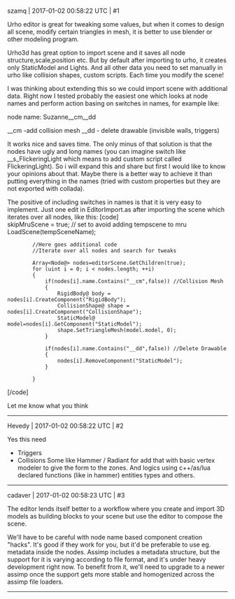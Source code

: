 szamq | 2017-01-02 00:58:22 UTC | #1

Urho editor is great for tweaking some values, but when it comes to design all scene, modify certain triangles in mesh, it is better to use blender or other modeling program. 

Urho3d has great option to import scene and it saves all node structure,scale,position etc. But by default after importing to urho, it creates only StaticModel and Lights. And all other data you need to set manually in urho like collision shapes, custom scripts. Each time you modify the scene!

I was thinking about extending this so we could import scene with additional data. Right now I tested probably the easiest one which looks at node names and perform action basing on switches in names, for example like:

node name:
Suzanne__cm__dd

__cm -add collision mesh
__dd - delete drawable (invisible walls, triggers)

It works nice and saves time. The only minus of that solution is that the nodes have ugly and long names (you can imagine switch like __s_FlickeringLight which means to add custom script called FlickeringLight). So i will expand this and share but first I would like to know your opinions about that. Maybe there is a better way to achieve it than putting everything in the names (tried with custom properties but they are not exported with collada).

The positive of including switches in names is that it is very easy to implement. Just one edit in EditorImport.as after importing the scene which iterates over all nodes, like this:
[code]           
			skipMruScene = true; // set to avoid adding tempscene to mru
			LoadScene(tempSceneName);
			
			//Here goes additional code
			//Iterate over all nodes and search for tweaks

			Array<Node@> nodes=editorScene.GetChildren(true);
			for (uint i = 0; i < nodes.length; ++i)
			{
				if(nodes[i].name.Contains("__cm",false)) //Collision Mesh
				{
				    RigidBody@ body = nodes[i].CreateComponent("RigidBody");
					CollisionShape@ shape = nodes[i].CreateComponent("CollisionShape");
					StaticModel@ model=nodes[i].GetComponent("StaticModel");
					shape.SetTriangleMesh(model.model, 0);
				}
				
				if(nodes[i].name.Contains("__dd",false)) //Delete Drawable
				{
					nodes[i].RemoveComponent("StaticModel");
				}
			
			}
[/code]

Let me know what you think

-------------------------

Hevedy | 2017-01-02 00:58:22 UTC | #2

Yes this need
- Triggers
- Collisions
Some like Hammer / Radiant for add that with basic vertex modeler to give the form to the zones. 
And logics using c++/as/lua declared functions (like in hammer) entities types and others.

-------------------------

cadaver | 2017-01-02 00:58:23 UTC | #3

The editor lends itself better to a workflow where you create and import 3D models as building blocks to your scene but use the editor to compose the scene.

We'll have to be careful with node name based component creation "hacks". It's good if they work for you, but it'd be preferable to use eg. metadata inside the nodes. Assimp includes a metadata structure, but the support for it is varying according to file format, and it's under heavy development right now. To benefit from it, we'll need to upgrade to a newer assimp once the support gets more stable and homogenized across the assimp file loaders.

-------------------------

